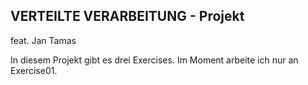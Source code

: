 VERTEILTE VERARBEITUNG - Projekt
--------------------------------
feat. Jan Tamas

In diesem Projekt gibt es drei Exercises.
Im Moment arbeite ich nur an Exercise01.